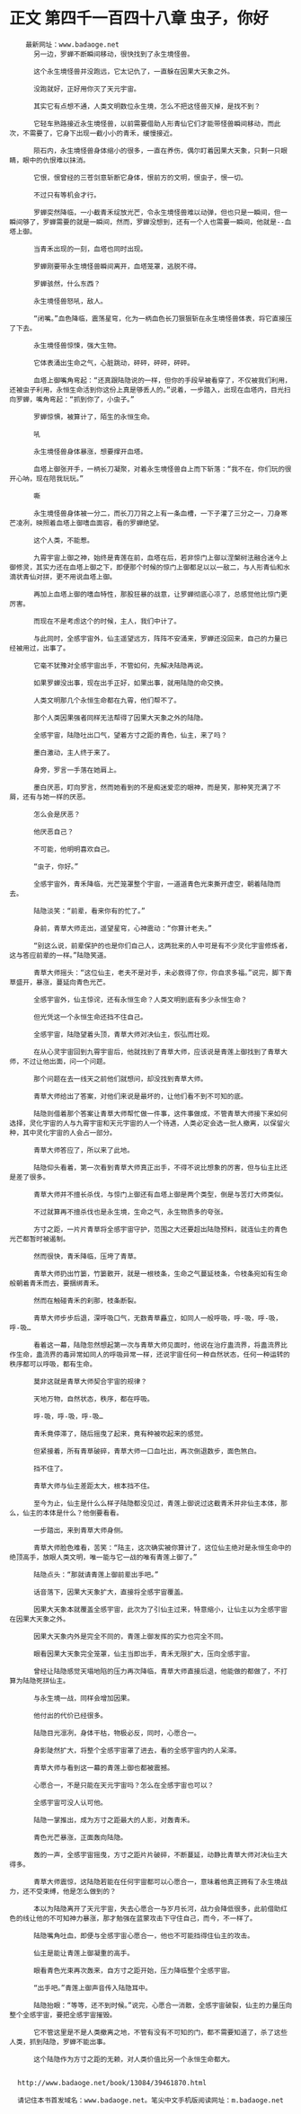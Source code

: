 # 正文 第四千一百四十八章 虫子，你好
        最新网址：www.badaoge.net
          另一边，罗蝉不断瞬间移动，很快找到了永生境怪兽。
      
          这个永生境怪兽并没跑远，它太记仇了，一直躲在因果大天象之外。
      
          没跑就好，正好用你灭了天元宇宙。
      
          其实它有点想不通，人类文明数位永生境，怎么不把这怪兽灭掉，是找不到？
      
          它轻车熟路接近永生境怪兽，以前需要借助人形青仙它们才能带怪兽瞬间移动，而此次，不需要了，它身下出现一截小小的青禾，缓慢接近。
      
          陨石内，永生境怪兽身体缩小的很多，一直在养伤，偶尔盯着因果大天象，只剩一只眼睛，眼中的仇恨难以抹消。
      
          它恨，恨曾经的三苍剑意斩断它身体，恨前方的文明，恨虫子，恨一切。
      
          不过只有等机会才行。
      
          罗蝉突然降临，一小截青禾绽放光芒，令永生境怪兽难以动弹，但也只是一瞬间，但一瞬间够了，罗蝉需要的就是一瞬间，然而，罗蝉没想到，还有一个人也需要一瞬间，他就是--血塔上御。
      
          当青禾出现的一刻，血塔也同时出现。
      
          罗蝉刚要带永生境怪兽瞬间离开，血塔笼罩，逃脱不得。
      
          罗蝉骇然，什么东西？
      
          永生境怪兽怒吼，敌人。
      
          “闭嘴。”血色降临，震荡星穹，化为一柄血色长刀狠狠斩在永生境怪兽体表，将它直接压了下去。
      
          永生境怪兽惊悚，强大生物。
      
          它体表涌出生命之气，心脏跳动，砰砰，砰砰，砰砰。
      
          血塔上御嘴角弯起：“还真跟陆隐说的一样，但你的手段早被看穿了，不仅被我们利用，还被虫子利用，永恒生命活到你这份上真是够丢人的。”说着，一步踏入，出现在血塔内，目光扫向罗蝉，嘴角弯起：“抓到你了，小虫子。”
      
          罗蝉惊惧，被算计了，陌生的永恒生命。
      
          吼
      
          永生境怪兽身体暴涨，想要撑开血塔。
      
          血塔上御张开手，一柄长刀凝聚，对着永生境怪兽自上而下斩落：“我不在，你们玩的很开心呐，现在陪我玩玩。”
      
          嘶
      
          永生境怪兽身体被一分二，而长刀刀背之上有一条血槽，一下子灌了三分之一，刀身寒芒凌冽，映照着血塔上御嗜血面容，看的罗蝉绝望。
      
          这个人类，不能惹。
      
          九霄宇宙上御之神，始终是青莲在前，血塔在后，若非惊门上御以涅槃树法融合迷今上御修灵，其实力还在血塔上御之下，即便那个时候的惊门上御都足以以一敌二，与人形青仙和水滴状青仙对拼，更不用说血塔上御。
      
          再加上血塔上御的嗜血特性，那股狂暴的战意，让罗蝉彻底心凉了，总感觉他比惊门更厉害。
      
          而现在不是考虑这个的时候，主人，我们中计了。
      
          与此同时，全感宇宙外，仙主遥望远方，阵阵不安涌来，罗蝉还没回来，自己的力量已经被用过，出事了。
      
          它毫不犹豫对全感宇宙出手，不管如何，先解决陆隐再说。
      
          如果罗蝉没出事，现在出手正好，如果出事，就用陆隐的命交换。
      
          人类文明那几个永恒生命都在九霄，他们帮不了。
      
          那个人类因果强者同样无法帮得了因果大天象之外的陆隐。
      
          全感宇宙，陆隐吐出口气，望着方寸之距的青色，仙主，来了吗？
      
          墨白激动，主人终于来了。
      
          身旁，罗言一手落在她肩上。
      
          墨白厌恶，盯向罗言，然而她看到的不是痴迷爱恋的眼神，而是笑，那种笑充满了不屑，还有与她一样的厌恶。
      
          怎么会是厌恶？
      
          他厌恶自己？
      
          不可能，他明明喜欢自己。
      
          “虫子，你好。”
      
          全感宇宙外，青禾降临，光芒笼罩整个宇宙，一道道青色光束撕开虚空，朝着陆隐而去。
      
          陆隐淡笑：“前辈，看来你有的忙了。”
      
          身前，青草大师走出，遥望星穹，心神震动：“你算计老夫。”
      
          “别这么说，前辈保护的也是你们自己人，这两批来的人中可是有不少灵化宇宙修炼者，这与答应前辈的一样。”陆隐笑道。
      
          青草大师摇头：“这位仙主，老夫不是对手，未必救得了你，你自求多福。”说完，脚下青草盛开，暴涨，蔓延向青色光芒。
      
          全感宇宙外，仙主惊诧，还有永恒生命？人类文明到底有多少永恒生命？
      
          但光凭这一个永恒生命还挡不住自己。
      
          全感宇宙，陆隐望着头顶，青草大师对决仙主，恢弘而壮观。
      
          在从心灵宇宙回到九霄宇宙后，他就找到了青草大师，应该说是青莲上御找到了青草大师，不过让他出面，问一个问题。
      
          那个问题在去一线天之前他们就想问，却没找到青草大师。
      
          青草大师给出了答案，对他们来说是最坏的，让他们看不到不可知的底。
      
          陆隐则借着那个答案让青草大师帮忙做一件事，这件事做成，不管青草大师接下来如何选择，灵化宇宙的人与九霄宇宙和天元宇宙的人一个待遇，人类必定会选一批人撤离，以保留火种，其中灵化宇宙的人会占一部分。
      
          青草大师答应了，所以来了此地。
      
          陆隐仰头看着，第一次看到青草大师真正出手，不得不说比想象的厉害，但与仙主比还是差了很多。
      
          青草大师并不擅长杀伐，与惊门上御还有血塔上御是两个类型，倒是与苦灯大师类似。
      
          不过就算再不擅杀伐也是永生境，生命之气，永生物质多的夸张。
      
          方寸之距，一片片青草将全感宇宙守护，范围之大还要超出陆隐预料，就连仙主的青色光芒都暂时被遏制。
      
          然而很快，青禾降临，压垮了青草。
      
          青草大师扔出竹篓，竹篓散开，就是一根枝条，生命之气蔓延枝条，令枝条宛如有生命般朝着青禾而去，要捆绑青禾。
      
          然而在触碰青禾的刹那，枝条断裂。
      
          青草大师步步后退，深呼吸口气，无数青草矗立，如同人一般呼吸，呼-吸，呼-吸，呼-吸…
      
          看着这一幕，陆隐忽然想起第一次与青草大师见面时，他说在治疗蛊流界，将蛊流界比作生命，蛊流界的毒异常如同人的呼吸异常一样，还说宇宙任何一种自然状态，任何一种运转的秩序都可以呼吸，都有生命。
      
          莫非这就是青草大师契合宇宙的规律？
      
          天地万物，自然状态，秩序，都在呼吸。
      
          呼-吸，呼-吸，呼-吸…
      
          青禾竟停滞了，随后摇曳了起来，竟有种被吹起来的感觉。
      
          但紧接着，所有青草破碎，青草大师一口血吐出，再次倒退数步，面色煞白。
      
          挡不住了。
      
          青草大师与仙主差距太大，根本挡不住。
      
          至今为止，仙主是什么么样子陆隐都没见过，青莲上御说过这截青禾并非仙主本体，那么，仙主的本体是什么？他倒要看看。
      
          一步踏出，来到青草大师身侧。
      
          青草大师脸色难看，苦笑：“陆主，这次确实被你算计了，这位仙主绝对是永恒生命中的绝顶高手，放眼人类文明，唯一能与它一战的唯有青莲上御了。”
      
          陆隐点头：“那就请青莲上御前辈出手吧。”
      
          话音落下，因果大天象扩大，直接将全感宇宙覆盖。
      
          因果大天象本就覆盖全感宇宙，此次为了引仙主过来，特意缩小，让仙主以为全感宇宙在因果大天象之外。
      
          因果大天象内外是完全不同的，青莲上御发挥的实力也完全不同。
      
          眼看因果大天象完全笼罩，仙主当即出手，青禾无限扩大，压向全感宇宙。
      
          曾经让陆隐感觉天塌地陷的压力再次降临，青草大师直接后退，他能做的都做了，不打算为陆隐死拼仙主。
      
          与永生境一战，同样会增加因果。
      
          他付出的代价已经很多。
      
          陆隐目光凛冽，身体干枯，物极必反，同时，心愿合一。
      
          身影陡然扩大，将整个全感宇宙罩了进去，看的全感宇宙内的人呆滞。
      
          青草大师与看到这一幕的青莲上御也都被震撼。
      
          心愿合一，不是只能在天元宇宙吗？怎么在全感宇宙也可以？
      
          全感宇宙可没人认可他。
      
          陆隐一掌推出，成为方寸之距最大的人影，对轰青禾。
      
          青色光芒暴涨，正面轰向陆隐。
      
          轰的一声，全感宇宙摇曳，方寸之距片片破碎，不断蔓延，动静比青草大师对决仙主大得多。
      
          青草大师震惊，这陆隐若能在任何宇宙都可以心愿合一，意味着他真正拥有了永生境战力，还不受束缚，他是怎么做到的？
      
          本以为陆隐离开了天元宇宙，失去心愿合一与岁月长河，战力会降低很多，此前借助红色的线让他的不可知神力暴涨，那才勉强在蓝蒙攻击下守住自己，而今，不一样了。
      
          陆隐嘴角吐血，即便与全感宇宙心愿合一，他也不可能挡得住仙主的攻击。
      
          仙主是能让青莲上御凝重的高手。
      
          眼看青色光束再次轰来，自方寸之距开始，压力降临整个全感宇宙。
      
          “出手吧。”青莲上御声音传入陆隐耳中。
      
          陆隐抬眼：“等等，还不到时候。”说完，心愿合一消散，全感宇宙破裂，仙主的力量压向整个全感宇宙，要把全感宇宙摧毁。
      
          它不管这里是不是人类撤离之地，不管有没有不可知的门，都不需要知道了，杀了这些人类，抓到陆隐，罗蝉不能出事。
      
          这个陆隐作为方寸之距的无赖，对人类价值比另一个永恒生命都大。
      
      
      http://www.badaoge.net/book/13084/39461870.html
      
      请记住本书首发域名：www.badaoge.net。笔尖中文手机版阅读网址：m.badaoge.net